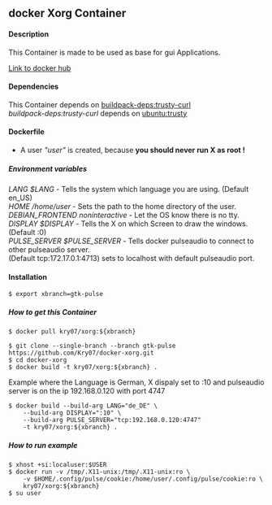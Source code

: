docker Xorg Container
---------------------

#### Description
This Container is made to be used as base for gui Applications.

[Link to docker hub](https://hub.docker.com/r/kry07/xorg/)

#### Dependencies
This Container depends on [buildpack-deps:trusty-curl](https://hub.docker.com/_/buildpack-deps/)  
*buildpack-deps:trusty-curl* depends on [ubuntu:trusty](https://hub.docker.com/_/ubuntu/)

#### Dockerfile

- A user *"user"* is created, because **you should never run X as root !**

##### Environment variables
*LANG $LANG* - Tells the system which language you are using. (Default en_US)  
*HOME /home/user* - Sets the path to the home directory of the user.  
*DEBIAN_FRONTEND noninteractive* - Let the OS know there is no tty.  
*DISPLAY $DISPLAY* - Tells the X on which Screen to draw the windows. (Default :0)  
*PULSE_SERVER $PULSE_SERVER* - Tells docker pulseaudio to connect to other pulseaudio server.  
 (Default tcp:172.17.0.1:4713) sets to localhost with default pulseaudio port.  

#### Installation
```
$ export xbranch=gtk-pulse
```

##### How to get this Container
```
$ docker pull kry07/xorg:${xbranch}
```

```
$ git clone --single-branch --branch gtk-pulse https://github.com/Kry07/docker-xorg.git
$ cd docker-xorg
$ docker build -t kry07/xorg:${xbranch} .
```

Example where the Language is German, X dispaly set to :10 and 
pulseaudio server is on the ip 192.168.0.120 with port 4747
```
$ docker build --build-arg LANG="de_DE" \
	--build-arg DISPLAY=":10" \
	--build-arg PULSE_SERVER="tcp:192.168.0.120:4747"
	-t kry07/xorg:${xbranch} .
```

##### How to run example
```
$ xhost +si:localuser:$USER
$ docker run -v /tmp/.X11-unix:/tmp/.X11-unix:ro \
	-v $HOME/.config/pulse/cookie:/home/user/.config/pulse/cookie:ro \
	kry07/xorg:${xbranch}
$ su user
```
